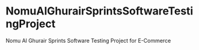 # NomuAlGhurairSprintsSoftwareTestingProject
Nomu Al Ghurair Sprints Software Testing Project for E-Commerce
